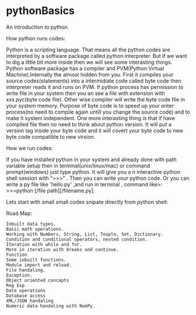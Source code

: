 # pythonBasics
An introduction to python.

How python runs codes:

   Python is a scripting language. That means all the python codes are interpreted by a software package called python interpreter. But if we want   to dig a little bit more inside then we will see some interasting things. Python software package has a compiler and PVM(Python Virtual Machine).Internally the almost hidden from you. First it compiles your  source codes(statements) into a intermidiate code called byte code then interpreter reads it and runs on PVM. If python process has permission to write file in your system then you an see a file with extension with xxx.pyc(byte code file).  Other wise compiler will write the byte code file in your system memory. Purpose of byte code is to speed up your enter process(no need to compile again untill you change the source code) and to make it system independent.
   One more interasting thing is that if have compiled file then no need to think about python version. It will put a version tag inside your byte code and it will covert your byte code to new byte code compatible to new virsion.
   
How we run codes:

  If you have installed python in your system and already done with path variable setup then in terminal(unix/linux/mac) or command prompt(windows) just type python. It will give you a n interactive python shell session with ">>>" . Then you can write your python code. Or you can write a py file like 'hello.py' ,and run  in terminal , command like>: >>>python  [/file path][/filename.py].
  
Lets start with small small codes snipate directly from python shell:

  Road Map: 

    Inbuilt data types.
    Basic math operations.
    Working with Numbers, String, List, Touple, Set, Dictionary.
    Condition and conditional operators, nested condition.
    Iteration with while and for.
    More in iteration with breaks and continue.
    Function
    Some inbuilt functions.
    Module import and reload.
    File handaling.
    Exception.
    Object oriented concepts
    Reg Exp
    Date operations
    Database access
    XML/JSON handaling
    Numeric data handaling with NumPy.
    
    
    
    
      

